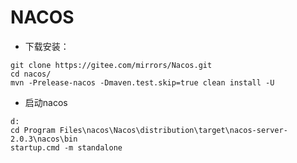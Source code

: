 # NACOS

+ 下载安装：

``` 
git clone https://gitee.com/mirrors/Nacos.git
cd nacos/
mvn -Prelease-nacos -Dmaven.test.skip=true clean install -U  
```

+ 启动nacos

``` 
d:
cd Program Files\nacos\Nacos\distribution\target\nacos-server-2.0.3\nacos\bin
startup.cmd -m standalone
```

